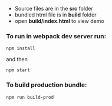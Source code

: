 + Source files are in the **src** folder
+ bundled html file is in **build** folder
+ open **build/index.html** to view demo

### To run in webpack dev server run:
```terminal
npm install
```
and then 
```terminal
npm start
```

### To build production bundle:
```terminal
npm run build-prod
```